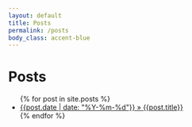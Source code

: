 ```yaml
---
layout: default
title: Posts
permalink: /posts
body_class: accent-blue
---
```


# Posts

<ul class="post-list">
  {% for post in site.posts %}
    <li class="post-list__item">
      <a href="{{post.url}}">{{post.date | date: "%Y-%m-%d"}} &raquo; {{post.title}}</a>
    </li>
  {% endfor %}
</ul>
